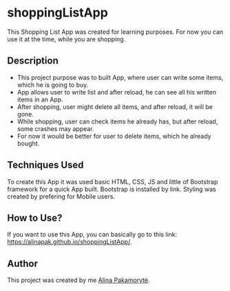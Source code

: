 # shoppingListApp 

This Shopping List App was created for learning purposes. For now you can use it at the time, while you are shopping.

## Description

* This project purpose was to built App, where user can write some items, which he is going to buy.
* App allows user to write list and after reload, he can see all his written items in an App.
* After shopping, user might delete all items, and after reload, it will be gone.
* While shopping, user can check items he already has, but after reload, some crashes may appear.
* For now it would be better for user to delete items, which he already bought.

## Techniques Used
To create this App it was used basic HTML, CSS, JS and little of Bootstrap framework for a quick App built. Bootstrap is installed by link. Styling was created by prefering for Mobile users.

## How to Use?
If you want to use this App, you can basically go to this link: <https://alinapak.github.io/shoppingListApp/>.

## Author
This project was created by me [Alina Pakamorytė](https://www.linkedin.com/in/alina-pakamoryt%C4%97-73a66377/).